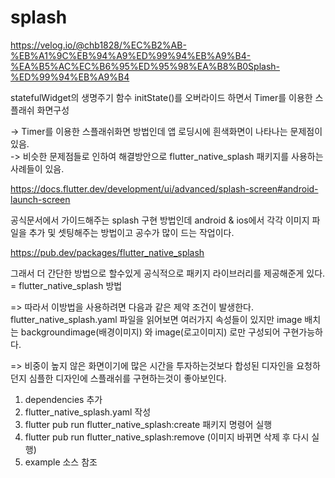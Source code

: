 # splash
https://velog.io/@chb1828/%EC%B2%AB-%EB%A1%9C%EB%94%A9%ED%99%94%EB%A9%B4-%EA%B5%AC%EC%B6%95%ED%95%98%EA%B8%B0Splash-%ED%99%94%EB%A9%B4


statefulWidget의 생명주기 함수 initState()를 오버라이드 하면서 Timer를 이용한 스플래쉬 화면구성 

-> Timer를 이용한 스플래쉬화면 방법인데 앱 로딩시에 흰색화면이 나타나는 문제점이 있음.   
-> 비슷한 문제점들로 인하여 해결방안으로 flutter_native_splash 패키지를 사용하는 사례들이 있음.


https://docs.flutter.dev/development/ui/advanced/splash-screen#android-launch-screen  

공식문서에서 가이드해주는 splash 구현 방법인데 android & ios에서 각각 이미지 파일을 추가 및 셋팅해주는 방법이고 공수가 많이 드는 작업이다.   

https://pub.dev/packages/flutter_native_splash  

그래서 더 간단한 방법으로 할수있게 공식적으로 패키지 라이브러리를 제공해준게 있다. = flutter_native_splash 방법   

=> 따라서 이방법을 사용하려면 다음과 같은 제약 조건이 발생한다. 
   flutter_native_splash.yaml 파일을 읽어보면 여러가지 속성들이 있지만 image 배치는 
   backgroundimage(배경이미지) 와 image(로고이미지) 로만 구성되어 구현가능하다.  

=> 비중이 높지 않은 화면이기에 많은 시간을 투자하는것보다 합성된 디자인을 요청하던지 심플한 디자인에 스플래쉬를 구현하는것이 좋아보인다. 

1. dependencies 추가
2. flutter_native_splash.yaml 작성 
3. flutter pub run flutter_native_splash:create 패키지 명령어 실행
4. flutter pub run flutter_native_splash:remove (이미지 바뀌면 삭제 후 다시 실행)
5. example 소스 참조 
